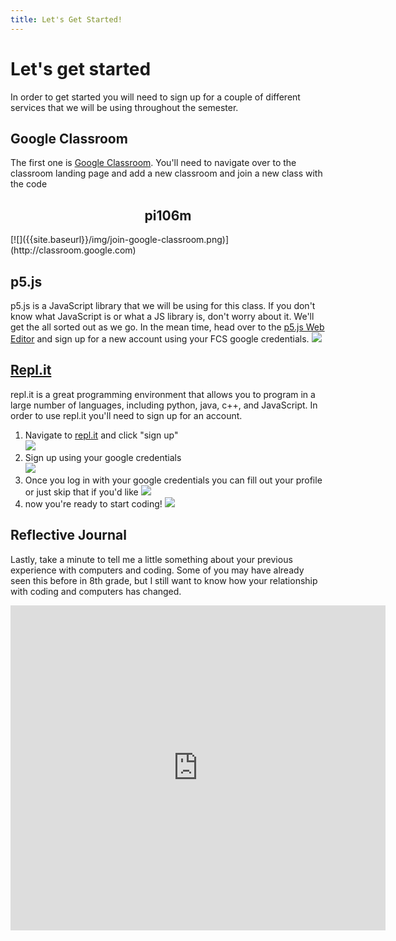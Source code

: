 ```yaml
---
title: Let's Get Started!
---
```

# Let's get started

In order to get started you will need to sign up for a couple of different services that we will be using throughout the semester.
## Google Classroom
The first one is [Google Classroom](http://classroom.google.com). You'll need to navigate over to the classroom landing page and add a new classroom and join a new class with the code
<h2 style="text-align: center;"> pi106m </h2>
[![]({{site.baseurl}}/img/join-google-classroom.png)](http://classroom.google.com)

## p5.js
p5.js is a JavaScript library that we will be using for this class. If you don't know what JavaScript is or what a JS library is, don't worry about it. We'll get the all sorted out as we go. In the mean time, head over to the [p5.js Web Editor](http://alpha.editor.p5js.org/signup) and sign up for a new account using your FCS google credentials.
[![]({{site.baseurl}}/img/signup-for-p5js.png)](http://alpha.editor.p5js.org/signup)

## [Repl.it](http://www.repl.it)
repl.it is a great programming environment that allows you to program in a large number of languages, including python, java, c++, and JavaScript. In order to use repl.it you'll need to sign up for an account.

1. Navigate to [repl.it](http://www.repl.it) and click "sign up" <br> ![]({{site.baseurl}}/img/replit-signup/replit1.png)
2. Sign up using your google credentials <br> ![]({{site.baseurl}}/img/replit-signup/replit2.png)
3. Once you log in with your google credentials you can fill out your profile or just skip that if you'd like ![]({{site.baseurl}}/img/replit-signup/replit3.png)
4. now you're ready to start coding!
![]({{site.baseurl}}/img/replit-signup/replit5.png)

## Reflective Journal
Lastly, take a minute to tell me a little something about your previous experience with computers and coding. Some of you may have already seen this before in 8th grade, but I still want to know how your relationship with coding and computers has changed.
<iframe src="https://docs.google.com/forms/d/e/1FAIpQLSe2lwJSUII3sA34K1oSV23--1zmGNzt8fT5t7re55wSVcESjg/viewform?usp=pp_url&entry.1842924193=8th+CS+Rotation" width="600" height="520" frameborder="0" marginheight="0" marginwidth="0">Loading...</iframe>
